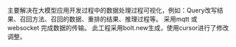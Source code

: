 主要解决在大模型应用开发过程中的数据处理过程可视化，例如：Query改写结果、召回方法、召回的数据、重排的结果、推理过程等。
采用mqtt 或 websocket 完成数据的传输。
此工程采用bolt.new生成，使用cursor进行了修改调整。

